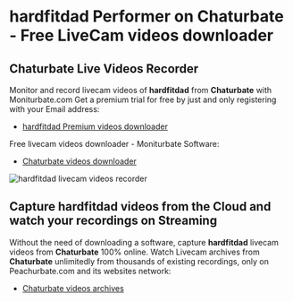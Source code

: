 # hardfitdad Performer on Chaturbate - Free LiveCam videos downloader

## Chaturbate Live Videos Recorder

Monitor and record livecam videos of **hardfitdad** from **Chaturbate** with Moniturbate.com
Get a premium trial for free by just and only registering with your Email address:
* [hardfitdad Premium videos downloader](https://moniturbate.com/request-demo-licence-key.html)

Free livecam videos downloader - Moniturbate Software:
* [Chaturbate videos downloader](https://moniturbate.com/moniturbate-download-software.html)

![hardfitdad livecam videos recorder](https://peachurnet.com/templates/moniturbate-software.png)


## Capture hardfitdad videos from the Cloud and watch your recordings on Streaming

Without the need of downloading a software, capture **hardfitdad** livecam videos from **Chaturbate** 100% online.
Watch Livecam archives from **Chaturbate** unlimitedly from thousands of existing recordings, only on Peachurbate.com and its websites network:
* [Chaturbate videos archives](https://peachurnet.com/)